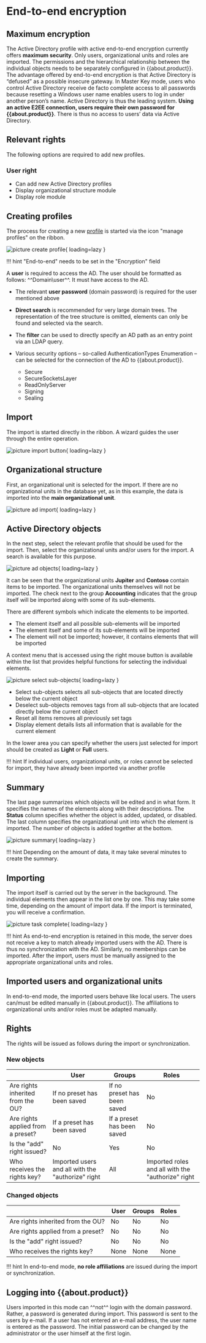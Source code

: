 # End-to-end encryption

## Maximum encryption

The Active Directory profile with active end-to-end encryption currently offers **maximum security**. Only users, organizational units and roles are imported. The permissions and the hierarchical relationship between the individual objects needs to be separately configured in {{about.product}}. The advantage offered by end-to-end encryption is that Active Directory is “defused” as a possible insecure gateway. In Master Key mode, users who control Active Directory receive de facto complete access to all passwords because resetting a Windows user name enables users to log in under another person’s name. Active Directory is thus the leading system. **Using an active E2EE connection, users require their own password for {{about.product}}**. There is thus no access to users’ data via Active Directory.

## Relevant rights

The following options are required to add new profiles.

### User right

- Can add new Active Directory profiles
- Display organizational structure module
- Display role module

## Creating profiles

The process for creating a new [profile]({{url.placeholder}}) is started via the icon "manage profiles" on the ribbon.

![picture create profile](/assets/en/client_modules/organizational_structures/active_directory_link/end_to_end_encryption/end_to_end_encryption_1.png){ loading=lazy }

!!! hint
    "End-to-end" needs to be set in the "Encryption" field

A **user** is required to access the AD. The user should be formatted as follows: ^^Domain\user^^. It must have access to the AD.

- The relevant **user password** (domain password) is required for the user mentioned above
- **Direct search** is recommended for very large domain trees. The representation of the tree structure is omitted, elements can only be found and selected via the search.
- The **filter** can be used to directly specify an AD path as an entry point via an LDAP query.
- Various security options – so-called AuthenticationTypes Enumeration – can be selected for the connection of the AD to {{about.product}}.

    * Secure
    * SecureSocketsLayer
    * ReadOnlyServer
    * Signing
    * Sealing

## Import

The import is started directly in the ribbon. A wizard guides the user through the entire operation.

![picture import button](/assets/en/client_modules/organizational_structures/active_directory_link/end_to_end_encryption/end_to_end_encryption_2.png){ loading=lazy }

## Organizational structure

First, an organizational unit is selected for the import. If there are no organizational units in the database yet, as in this example, the data is imported into the **main organizational unit**.

![picture ad import](/assets/en/client_modules/organizational_structures/active_directory_link/end_to_end_encryption/end_to_end_encryption_3.png){ loading=lazy }

## Active Directory objects

In the next step, select the relevant profile that should be used for the import. Then, select the organizational units and/or users for the import. A search is available for this purpose.

![picture ad objects](/assets/en/client_modules/organizational_structures/active_directory_link/end_to_end_encryption/end_to_end_encryption_4.png){ loading=lazy }

It can be seen that the organizational units **Jupiter** and **Contoso** contain items to be imported. The organizational units themselves will not be imported. The check next to the group **Accounting** indicates that the group itself will be imported along with some of its sub-elements.

There are different symbols which indicate the elements to be imported.

- The element itself and all possible sub-elements will be imported
- The element itself and some of its sub-elements will be imported
- The element will not be imported; however, it contains elements that will be imported

A context menu that is accessed using the right mouse button is available within the list that provides helpful functions for selecting the individual elements.

![picture select sub-objects](/assets/en/client_modules/organizational_structures/active_directory_link/end_to_end_encryption/end_to_end_encryption_5.png){ loading=lazy }

- Select sub-objects selects all sub-objects that are located directly below the current object
- Deselect sub-objects removes tags from all sub-objects that are located directly below the current object
- Reset all items removes all previously set tags
- Display element details lists all information that is available for the current element

In the lower area you can specify whether the users just selected for import should be created as **Light** or **Full** users.

!!! hint
    If individual users, organizational units, or roles cannot be selected for import, they have already been imported via another profile

## Summary

The last page summarizes which objects will be edited and in what form. It specifies the names of the elements along with their descriptions. The **Status** column specifies whether the object is added, updated, or disabled. The last column specifies the organizational unit into which the element is imported. The number of objects is added together at the bottom.

![picture summary](/assets/en/client_modules/organizational_structures/active_directory_link/end_to_end_encryption/end_to_end_encryption_6.png){ loading=lazy }

!!! hint
    Depending on the amount of data, it may take several minutes to create the summary.

## Importing

The import itself is carried out by the server in the background. The individual elements then appear in the list one by one. This may take some time, depending on the amount of import data. If the import is terminated, you will receive a confirmation.

![picture task complete](/assets/en/client_modules/organizational_structures/active_directory_link/end_to_end_encryption/end_to_end_encryption_7.png){ loading=lazy }

!!! hint
    As end-to-end encryption is retained in this mode, the server does not receive a key to match already imported users with the AD. There is thus no synchronization with the AD. Similarly, no memberships can be imported. After the import, users must be manually assigned to the appropriate organizational units and roles.

## Imported users and organizational units

In end-to-end mode, the imported users behave like local users. The users can/must be edited manually in {{about.product}}. The affiliations to organizational units and/or roles must be adapted manually.

## Rights

The rights will be issued as follows during the import or synchronization.

### New objects

||User|Groups|Roles|
|---|-----|-----|----|
|Are rights inherited from the OU?|If no preset has been saved|If no preset has been saved|No|
|Are rights applied from a preset?|If a preset has been saved|If a preset has been saved|No|
|Is the "add" right issued?|No|Yes|No|
|Who receives the rights key?|Imported users and all with the "authorize" right|All|Imported roles and all with the "authorize" right|

### Changed objects

||User|Groups|Roles|
|---|-----|-----|----|
|Are rights inherited from the OU?|No|No|No|
|Are rights applied from a preset?|No|No|No|
|Is the "add" right issued?|No|No|No|
|Who receives the rights key?|None|None|None|

!!! hint
    In end-to-end mode, **no role affiliations** are issued during the import or synchronization.

## Logging into {{about.product}}

Users imported in this mode can ^^not^^ login with the domain password. Rather, a password is generated during import. This password is sent to the users by e-mail. If a user has not entered an e-mail address, the user name is entered as the password. The initial password can be changed by the administrator or the user himself at the first login.
